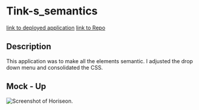 # Tink-s_semantics
[link to deployed application]( https://terreanaterminal.github.io/Tink-s_semantics/)
[link to Repo ]( https://github.com/TerreanaTerminal/Tink-s_semantics)

## Description
This application was to make all the elements semantic. I adjusted the drop down menu and consolidated the CSS.

## Mock - Up
![Screenshot of Horiseon.](./assets/images/terreanaterminal.github.io_Tink-s_semantics_.png)